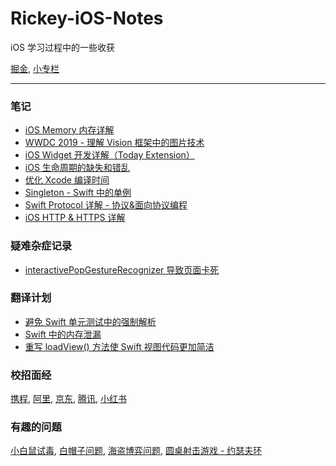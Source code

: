 # Rickey-iOS-Notes

iOS 学习过程中的一些收获

[掘金](https://juejin.im/user/59c0ede76fb9a00a3d134e0b), [小专栏](https://xiaozhuanlan.com/u/rickeyboy)

-------

### 笔记

- [iOS Memory 内存详解](https://github.com/RickeyBoy/Rickey-iOS-Notes/blob/master/笔记/iOS%20Memory.md)
- [WWDC 2019 - 理解 Vision 框架中的图片技术](https://github.com/RickeyBoy/Rickey-iOS-Notes/blob/master/%E7%AC%94%E8%AE%B0/%E7%90%86%E8%A7%A3%20Vision%20%E6%A1%86%E6%9E%B6%E4%B8%AD%E7%9A%84%E5%9B%BE%E7%89%87%E6%8A%80%E6%9C%AF.md)
- [iOS Widget 开发详解（Today Extension）](https://github.com/RickeyBoy/Rickey-iOS-Notes/blob/master/笔记/iOS%20Widget%20开发详解（Today%20Extension）.md)
- [iOS 生命周期的缺失和错乱](https://github.com/RickeyBoy/Rickey-iOS-Notes/blob/master/笔记/iOS%20生命周期的缺失和错乱.md)
- [优化 Xcode 编译时间](https://github.com/RickeyBoy/Rickey-iOS-Notes/blob/master/%E7%AC%94%E8%AE%B0/%E4%BC%98%E5%8C%96%20Xcode%20%E7%BC%96%E8%AF%91%E6%95%88%E7%8E%87.md)
- [Singleton - Swift 中的单例](https://github.com/RickeyBoy/Rickey-iOS-Notes/blob/master/%E7%AC%94%E8%AE%B0/Singleton%20-%20Swift%20%E4%B8%AD%E7%9A%84%E5%8D%95%E4%BE%8B.md)
- [Swift Protocol 详解 - 协议&面向协议编程](https://github.com/RickeyBoy/Rickey-iOS-Notes/blob/master/%E7%AC%94%E8%AE%B0/Swift%20Protocol%20%E8%AF%A6%E8%A7%A3%20-%20%E5%8D%8F%E8%AE%AE%26%E9%9D%A2%E5%90%91%E5%8D%8F%E8%AE%AE%E7%BC%96%E7%A8%8B.md)
- [iOS HTTP & HTTPS 详解](https://github.com/RickeyBoy/Rickey-iOS-Notes/blob/master/%E7%AC%94%E8%AE%B0/iOS%20HTTP%20%26%20HTTPS%20%E8%AF%A6%E8%A7%A3.md)

### 疑难杂症记录

- [interactivePopGestureRecognizer 导致页面卡死](https://github.com/RickeyBoy/Rickey-iOS-Notes/blob/master/笔记/interactivePopGestureRecognizer%20导致页面卡死.md)

### 翻译计划

- [避免 Swift 单元测试中的强制解析](https://github.com/RickeyBoy/Rickey-iOS-Notes/blob/master/%E7%BF%BB%E8%AF%91%E8%AE%A1%E5%88%92/%5B%E8%AF%91%5D%20Swift%20%E4%B8%AD%E7%9A%84%E5%86%85%E5%AD%98%E6%B3%84%E6%BC%8F.md)
- [Swift 中的内存泄漏](https://github.com/RickeyBoy/Rickey-iOS-Notes/blob/master/翻译计划/%5B译%5D%20Swift%20中的内存泄漏.md)
- [重写 loadView() 方法使 Swift 视图代码更加简洁](https://github.com/RickeyBoy/Rickey-iOS-Notes/blob/master/翻译计划/%5B译%5D%20重写%20loadView()%20方法使%20Swift%20视图代码更加简洁.md)

### 校招面经
[携程](https://github.com/RickeyBoy/Rickey-iOS-Notes/blob/master/%E9%9D%A2%E8%AF%95%E7%BB%8F%E5%8E%86/%E6%90%BA%E7%A8%8B%E9%9D%A2%E8%AF%95%E9%A2%98.md), [阿里](https://github.com/RickeyBoy/Rickey-iOS-Notes/blob/master/%E9%9D%A2%E8%AF%95%E7%BB%8F%E5%8E%86/%E9%98%BF%E9%87%8C%E5%B7%B4%E5%B7%B4%E9%9D%A2%E8%AF%95%E9%A2%98.md), [京东](https://github.com/RickeyBoy/Rickey-iOS-Notes/blob/master/%E9%9D%A2%E8%AF%95%E7%BB%8F%E5%8E%86/%E4%BA%AC%E4%B8%9C%E9%9D%A2%E8%AF%95%E9%A2%98.md), [腾讯](https://github.com/RickeyBoy/Rickey-iOS-Notes/blob/master/面试经历/腾讯面试题.md), [小红书](https://github.com/RickeyBoy/Rickey-iOS-Notes/blob/master/面试经历/小红书面试题.md)

### 有趣的问题
[小白鼠试毒](https://github.com/RickeyBoy/Rickey-iOS-Notes/blob/master/%E6%9C%89%E8%B6%A3%E7%9A%84%E9%97%AE%E9%A2%98/%E5%B0%8F%E7%99%BD%E9%BC%A0%E8%AF%95%E6%AF%92%20PDF%20%E7%89%88.pdf), [白帽子问题](https://github.com/RickeyBoy/Rickey-iOS-Notes/blob/master/%E6%9C%89%E8%B6%A3%E7%9A%84%E9%97%AE%E9%A2%98/%E7%99%BD%E5%B8%BD%E5%AD%90%E9%97%AE%E9%A2%98.md), [海盗博弈问题](https://github.com/RickeyBoy/Rickey-iOS-Notes/blob/master/%E6%9C%89%E8%B6%A3%E7%9A%84%E9%97%AE%E9%A2%98/%E6%B5%B7%E7%9B%97%E5%8D%9A%E5%BC%88%E9%97%AE%E9%A2%98.md), [圆桌射击游戏 - 约瑟夫环](https://github.com/RickeyBoy/Rickey-iOS-Notes/blob/master/有趣的问题/圆桌射击游戏%20PDF%20版.pdf)
